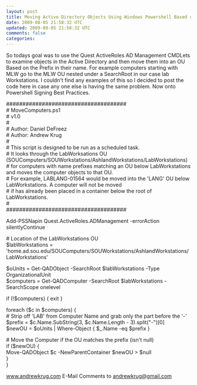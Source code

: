 ```yaml
---           
layout: post
title: Moving Active Directory Objects Using Windows Powershell Based on Prefix
date: 2009-08-05 21:58:32 UTC
updated: 2009-08-05 21:58:32 UTC
comments: false
categories: 
---
```

So todays goal was to use the Quest ActiveRoles AD Management CMDLets to examine objects in the Active Directory and then move them into an OU Based on the Prefix in their name. For example computers starting with MLW go to the MLW OU nested under a SearchRoot in our case lab Workstations. I couldn't find any examples of this so I decided to post the code here in case any one else is having the same problem. Now onto Powershell Signing Best Practices.   

\#\#\#\#\#\#\#\#\#\#\#\#\#\#\#\#\#\#\#\#\#\#\#\#\#\#\#\#\#\#\#\#\#\#\#\#\#  
\# MoveComputers.ps1   
\# v1.0  
\#   
\# Author: Daniel DeFreez  
\# Author: Andrew Krug  
\#   
\# This script is designed to be run as a scheduled task.  
\# It looks through the LabWorksations OU (SOUComputers/SOUWorkstations/AshlandWorkstations/LabWorkstations)  
\# for computers with name prefixes matching an OU below LabWorkstations and moves the computer objects to that OU.   
\# For example, LABLANG-01564 would be moved into the 'LANG' OU below LabWorkstations. A computer will not be moved   
\# if has already been placed in a container below the root of LabWorkstations.  
\#   
\#\#\#\#\#\#\#\#\#\#\#\#\#\#\#\#\#\#\#\#\#\#\#\#\#\#\#\#\#\#\#\#\#\#\#\#\#  

Add-PSSNapin Quest.ActiveRoles.ADManagement -errorAction silentlyContinue  

\# Location of the LabWorkstations OU  
$labWorkstations = 'home.ad.sou.edu/SOUComputers/SOUWorkstations/AshlandWorkstations/LabWorkstations'  

$oUnits = Get-QADObject -SearchRoot $labWorkstations -Type OrganizationalUnit  
$computers = Get-QADComputer -SearchRoot $labWorkstations -SearchScope onelevel   

if (!$computers) { exit }  

foreach ($c in $computers) {  
\# Strip off 'LAB' from Computer Name and grab only the part before the '-'  
$prefix = $c.Name.SubString(3, $c.Name.Length - 3).split("-")\[0\]   
$newOU = $oUnits | Where-Object { $\_.Name -eq $prefix }   

\# Move the Computer if the OU matches the prefix (isn't null)  
if ($newOU) {   
Move-QADObject $c -NewParentContainer $newOU \> $null  
}  
}

www.andrewkrug.com E-Mail Comments to andrewkrug@gmail.com